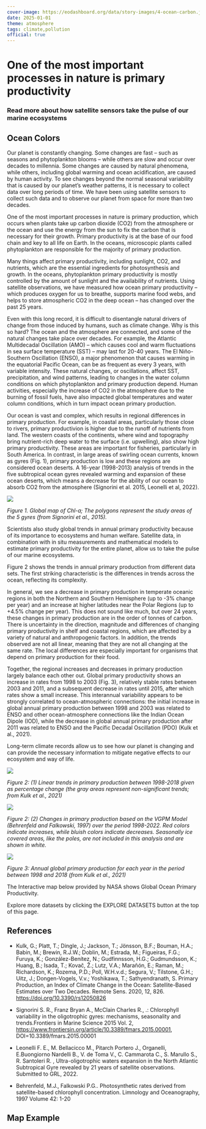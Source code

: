 ```yaml
---
cover-image: https://eodashboard.org/data/story-images/4-ocean-carbon.jpg
date: 2025-01-01
theme: atmosphere
tags: climate,pollution
official: true
---
```


#  One of the most important processes in nature is primary productivity<!--{ as="img" mode="hero" src="https://eodashboard.org/data/story-images/4-ocean-carbon.jpg" }-->
### Read more about how satellite sensors take the pulse of our marine ecosystems <!--{ style="font-size:1.5rem;opacity:0.7;margin-top:1rem;" }-->

## Ocean Colors

Our planet is constantly changing. Some changes are fast – such as seasons and phytoplankton blooms – while others are slow and occur over decades to millennia. Some changes are caused by natural phenomena, while others, including global warming and ocean acidification, are caused by human activity. To see changes beyond the normal seasonal variability that is caused by our planet’s weather patterns, it is necessary to collect data over long periods of time. We have been using satellite sensors to collect such data and to observe our planet from space for more than two decades.

One of the most important processes in nature is primary production, which occurs when plants take up carbon dioxide (CO2) from the atmosphere or the ocean and use the energy from the sun to fix the carbon that is necessary for their growth. Primary productivity is at the base of our food chain and key to all life on Earth. In the oceans, microscopic plants called phytoplankton are responsible for the majority of primary production.

Many things affect primary productivity, including sunlight, CO2, and nutrients, which are the essential ingredients for photosynthesis and growth. In the oceans, phytoplankton primary productivity is mostly controlled by the amount of sunlight and the availability of nutrients. Using satellite observations, we have measured how ocean primary productivity – which produces oxygen for us to breathe, supports marine food webs, and helps to store atmospheric CO2 in the deep ocean – has changed over the past 25 years.

Even with this long record, it is difficult to disentangle natural drivers of change from those induced by humans, such as climate change. Why is this so hard? The ocean and the atmosphere are connected, and some of the natural changes take place over decades. For example, the Atlantic Multidecadal Oscillation (AMO) – which causes cool and warm fluctuations in sea surface temperature (SST) – may last for 20-40 years. The El Niño-Southern Oscillation (ENSO), a major phenomenon that causes warming in the equatorial Pacific Ocean, can be as frequent as every 3 years, with variable intensity. These natural changes, or oscillations, affect SST, precipitation, and wind patterns, leading to changes in the water column conditions on which phytoplankton and primary production depend. Human activities, especially the increase of CO2 in the atmosphere due to the burning of fossil fuels, have also impacted global temperatures and water column conditions, which in turn impact ocean primary production.

Our ocean is vast and complex, which results in regional differences in primary production. For example, in coastal areas, particularly those close to rivers, primary productivion is higher due to the runoff of nutrients from land. The western coasts of the continents, where wind and topography bring nutrient-rich deep water to the surface (i.e. upwelling), also show high primary productivity. These areas are important for fisheries, particularly in South America. In contrast, in large areas of swirling ocean currents, known as gyres (Fig. 1), primary production is low and these regions are considered ocean deserts. A 16-year (1998-2013) analysis of trends in the five subtropical ocean gyres revealed warming and expansion of these ocean deserts, which means a decrease for the ability of our ocean to absorb CO2 from the atmosphere (Signorini et al. 2015, Leonelli et al, 2022).

![](https://eodashboard.org/data/story-images/Global%20map%20of%20Chl-a.png)

*Figure 1. Global map of Chl-a; The polygons represent the study areas of the 5 gyres (from Signorini et al., 2015).*

Scientists also study global trends in annual primary productivity because of its importance to ecosystems and human welfare. Satellite data, in combination with in situ measurements and mathematical models to estimate primary productivity for the entire planet, allow us to take the pulse of our marine ecosystems.

Figure 2 shows the trends in annual primary production from different data sets. The first striking characteristic is the differences in trends across the ocean, reflecting its complexity.

In general, we see a decrease in primary production in temperate oceanic regions in both the Northern and Southern Hemisphere (up to -3% change per year) and an increase at higher latitudes near the Polar Regions (up to +4.5% change per year). This does not sound like much, but over 24 years, these changes in primary production are in the order of tonnes of carbon. There is uncertainty in the direction, magnitude and differences of changing primary productivity in shelf and coastal regions, which are affected by a variety of natural and anthropogenic factors. In addition, the trends observed are not all linear, meaning that they are not all changing at the same rate. The local differences are especially important for organisms that depend on primary production for their food.

Together, the regional increases and decreases in primary production largely balance each other out. Global primary productivity shows an increase in rates from 1998 to 2003 (Fig. 3), relatively stable rates between 2003 and 2011, and a subsequent decrease in rates until 2015, after which rates show a small increase. This interannual variability appears to be strongly correlated to ocean-atmospheric connections: the initial increase in global annual primary production between 1998 and 2003 was related to ENSO and other ocean-atmosphere connections like the Indian Ocean Dipole (IOD), while the decrease in global annual primary production after 2011 was related to ENSO and the Pacific Decadal Oscillation (PDO) (Kulk et al., 2021).

Long-term climate records allow us to see how our planet is changing and can provide the necessary information to mitigate negative effects to our ecosystem and way of life.

![](https://eodashboard.org/data/story-images/1-EO-Dashboard_Water_Story_Images.png)

*Figure 2: (1) Linear trends in primary production between 1998-2018 given as percentage change (the gray areas represent non-significant trends; from Kulk et al., 2021)*

![](https://eodashboard.org/data/story-images/Delta%20NPP.png)

*Figure 2: (2) Changes in primary production based on the VGPM Model (Behrenfeld and Falkowski, 1997) over the period 1998-2022. Red colors indicate increases, while bluish colors indicate decreases. Seasonally ice covered areas, like the poles, are not included in this analysis and are shown in white.*

![](https://eodashboard.org/data/story-images/1-EO-Dashboard_Water_Story_Images_2.png)

*Figure 3: Annual global primary production for each year in the period between 1998 and 2018 (from Kulk et al., 2021)*

The Interactive map below provided by NASA shows Global Ocean Primary Productivity.
 
Explore more datasets by clicking the EXPLORE DATASETS button at the top of this page.

## References

- Kulk, G.; Platt, T.; Dingle, J.; Jackson, T.; Jönsson, B.F.; Bouman, H.A.; Babin, M.; Brewin, R.J.W.; Doblin, M.; Estrada, M.; Figueiras, F.G.; Furuya, K.; González-Benítez, N.; Gudfinnsson, H.G.; Gudmundsson, K.; Huang, B.; Isada, T.; Kovač, Ž.; Lutz, V.A.; Marañón, E.; Raman, M.; Richardson, K.; Rozema, P.D.; Poll, W.H.v.d.; Segura, V.; Tilstone, G.H.; Uitz, J.; Dongen-Vogels, V.v.; Yoshikawa, T.; Sathyendranath, S. Primary Production, an Index of Climate Change in the Ocean: Satellite-Based Estimates over Two Decades. Remote Sens. 2020, 12, 826. https://doi.org/10.3390/rs12050826

- Signorini S. R., Franz Bryan A., McClain Charles R., .: Chlorophyll variability in the oligotrophic gyres: mechanisms, seasonality and trends.Frontiers in Marine Science 2015 Vol. 2, https://www.frontiersin.org/article/10.3389/fmars.2015.00001, DOI=10.3389/fmars.2015.00001

- Leonelli F. E., M. Bellacicco M., Pitarch Portero J., Organelli, E.Buongiorno Nardelli B., V. de Toma V., C. Cammarota C., S. Marullo S., R. Santoleri R. , Ultra-oligotrophic waters expansion in the North Atlantic Subtropical Gyre revealed by 21 years of satellite observations. Submitted to GRL, 2022.

- Behrenfeld, M.J., Falkowski P.G.. Photosynthetic rates derived from satellite-based chlorophyll concentration. Limnology and Oceanography, 1997 Volume 42: 1-20

## Map Example <!--{as="eox-map" style="width: 100%; height: 500px;" layers='[{"type":"Tile","properties":{"id":"Overlay labels"},"source":{"type":"XYZ","urls":["//s2maps-tiles.eu/wmts/1.0.0/overlay_base_bright_3857/default/g/{z}/{y}/{x}.jpg"]}},{"type":"Tile","properties":{"id":"net_primary_production-2020-12-01T00:00:00Z"},"source":{"type":"XYZ","urls":["https://openveda.cloud/api/raster/cog/tiles/WebMercatorQuad/{z}/{x}/{y}?resampling_method=nearest&bidx=1&colormap_name=jet&rescale=0.0,1500.0&url=s3://veda-data-store/MO_NPP_npp_vgpm/A_202012.L3m_MO_NPP_npp_vgpm_4km.tif"]}},{"type":"Tile","properties":{"id":"Terrain light"},"source":{"type":"XYZ","urls":["//s2maps-tiles.eu/wmts/1.0.0/terrain-light_3857/default/g/{z}/{y}/{x}.jpg"]}}]' zoom="2.562242424221073" center=[0,-9.48025338669575] }-->

